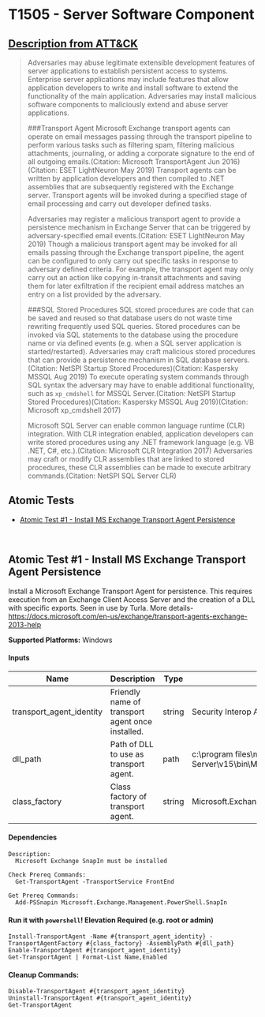 # T1505 - Server Software Component
## [Description from ATT&CK](https://attack.mitre.org/wiki/Technique/T1505)
<blockquote>Adversaries may abuse legitimate extensible development features of server applications to establish persistent access to systems. Enterprise server applications may include features that allow application developers to write and install software to extend the functionality of the main application. Adversaries may install malicious software components to maliciously extend and abuse server applications.

###Transport Agent
Microsoft Exchange transport agents can operate on email messages passing through the transport pipeline to perform various tasks such as filtering spam, filtering malicious attachments, journaling, or adding a corporate signature to the end of all outgoing emails.(Citation: Microsoft TransportAgent Jun 2016)(Citation: ESET LightNeuron May 2019) Transport agents can be written by application developers and then compiled to .NET assemblies that are subsequently registered with the Exchange server. Transport agents will be invoked during a specified stage of email processing and carry out developer defined tasks.

Adversaries may register a malicious transport agent to provide a persistence mechanism in Exchange Server that can be triggered by adversary-specified email events.(Citation: ESET LightNeuron May 2019) Though a malicious transport agent may be invoked for all emails passing through the Exchange transport pipeline, the agent can be configured to only carry out specific tasks in response to adversary defined criteria. For example, the transport agent may only carry out an action like copying in-transit attachments and saving them for later exfiltration if the recipient email address matches an entry on a list provided by the adversary.

###SQL Stored Procedures
SQL stored procedures are code that can be saved and reused so that database users do not waste time rewriting frequently used SQL queries. Stored procedures can be invoked via SQL statements to the database using the procedure name or via defined events (e.g. when a SQL server application is started/restarted). Adversaries may craft malicious stored procedures that can provide a persistence mechanism in SQL database servers.(Citation: NetSPI Startup Stored Procedures)(Citation: Kaspersky MSSQL Aug 2019) To execute operating system commands through SQL syntax the adversary may have to enable additional functionality, such as <code>xp_cmdshell</code> for MSSQL Server.(Citation: NetSPI Startup Stored Procedures)(Citation: Kaspersky MSSQL Aug 2019)(Citation: Microsoft xp_cmdshell 2017)

Microsoft SQL Server can enable common language runtime (CLR) integration. With CLR integration enabled, application developers can write stored procedures using any .NET framework language (e.g. VB .NET, C#, etc.).(Citation: Microsoft CLR Integration 2017) Adversaries may craft or modify CLR assemblies that are linked to stored procedures, these CLR assemblies can be made to execute arbitrary commands.(Citation: NetSPI SQL Server CLR)</blockquote>

## Atomic Tests

- [Atomic Test #1 - Install MS Exchange Transport Agent Persistence](#atomic-test-1---install-ms-exchange-transport-agent-persistence)


<br/>

## Atomic Test #1 - Install MS Exchange Transport Agent Persistence
Install a Microsoft Exchange Transport Agent for persistence. This requires execution from an Exchange Client Access Server and the creation of a DLL with specific exports. Seen in use by Turla.
More details- https://docs.microsoft.com/en-us/exchange/transport-agents-exchange-2013-help

**Supported Platforms:** Windows


#### Inputs
| Name | Description | Type | Default Value | 
|------|-------------|------|---------------|
| transport_agent_identity | Friendly name of transport agent once installed. | string | Security Interop Agent|
| dll_path | Path of DLL to use as transport agent. | path | c:\program files\microsoft\Exchange Server\v15\bin\Microsoft.Exchange.Security.Interop.dll|
| class_factory | Class factory of transport agent. | string | Microsoft.Exchange.Security.Interop.SecurityInteropAgentFactory|


#### Dependencies
    Description:
      Microsoft Exchange SnapIn must be installed

    Check Prereq Commands:
      Get-TransportAgent -TransportService FrontEnd
 
    Get Prereq Commands:
      Add-PSSnapin Microsoft.Exchange.Management.PowerShell.SnapIn
 
  
#### Run it with `powershell`!  Elevation Required (e.g. root or admin) 
```
Install-TransportAgent -Name #{transport_agent_identity} -TransportAgentFactory #{class_factory} -AssemblyPath #{dll_path}
Enable-TransportAgent #{transport_agent_identity}
Get-TransportAgent | Format-List Name,Enabled
```


#### Cleanup Commands:
```
Disable-TransportAgent #{transport_agent_identity}
Uninstall-TransportAgent #{transport_agent_identity}
Get-TransportAgent
```

<br/>
